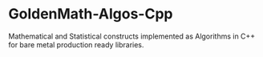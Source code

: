 GoldenMath-Algos-Cpp
====================

Mathematical and Statistical constructs implemented as Algorithms in C++ for bare metal production ready libraries. 
